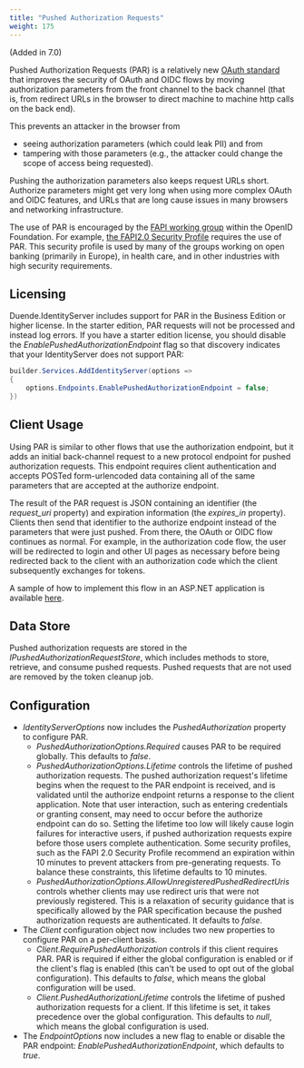 ```yaml
---
title: "Pushed Authorization Requests"
weight: 175
---
```


(Added in 7.0)

Pushed Authorization Requests (PAR) is a relatively new [OAuth standard](https://datatracker.ietf.org/doc/html/rfc9126) that improves the security of OAuth and OIDC flows by moving authorization parameters from the front channel to the back channel (that is, from redirect URLs in the browser to direct machine to machine http calls on the back end).

This prevents an attacker in the browser from 
- seeing authorization parameters (which could leak PII) and from 
- tampering with those parameters (e.g., the attacker could change the scope of access being requested). 
 
Pushing the authorization parameters also keeps request URLs short. Authorize parameters might get very long when using more complex OAuth and OIDC features, and URLs that are long cause issues in many browsers and networking infrastructure.

The use of PAR is encouraged by the [FAPI working group](https://openid.net/wg/fapi/) within the OpenID Foundation. For example, [the FAPI2.0 Security Profile](https://openid.bitbucket.io/fapi/fapi-2_0-security-profile.html) requires the use of PAR. This security profile is used by many of the groups working on open banking (primarily in Europe), in health care, and in other industries with high security requirements.

## Licensing
Duende.IdentityServer includes support for PAR in the Business Edition or higher license. In the starter edition, PAR requests will not be processed and instead log errors. If you have a starter edition license, you should disable the *EnablePushedAuthorizationEndpoint* flag so that discovery indicates that your IdentityServer does not support PAR:

```cs
builder.Services.AddIdentityServer(options =>
{
    options.Endpoints.EnablePushedAuthorizationEndpoint = false;
})
```

## Client Usage
Using PAR is similar to other flows that use the authorization endpoint, but it adds an initial back-channel request to a new protocol endpoint for pushed authorization requests. This endpoint requires client authentication and accepts POSTed form-urlencoded data containing all of the same parameters that are accepted at the authorize endpoint.

The result of the PAR request is JSON containing an identifier (the *request_uri* property) and expiration information (the *expires_in* property). Clients then send that identifier to the authorize endpoint instead of the parameters that were just pushed. From there, the OAuth or OIDC flow continues as normal. For example, in the authorization code flow, the user will be redirected to login and other UI pages as necessary before being redirected back to the client with an authorization code which the client subsequently exchanges for tokens.

A sample of how to implement this flow in an ASP.NET application is available [here](/identityserver/v7/samples/basics#par).

## Data Store
Pushed authorization requests are stored in the *IPushedAuthorizationRequestStore*, which includes methods to store, retrieve, and consume pushed requests. Pushed requests that are not used are removed by the token cleanup job.

## Configuration
- *IdentityServerOptions* now includes the *PushedAuthorization* property to configure PAR.
  - *PushedAuthorizationOptions.Required* causes PAR to be required globally. This defaults to *false*. 
  - *PushedAuthorizationOptions.Lifetime* controls the lifetime of pushed authorization requests. The pushed authorization request's lifetime begins when the request to the PAR endpoint is received, and is validated until the authorize endpoint returns a response to the client application. Note that user interaction, such as entering credentials or granting consent, may need to occur before the authorize endpoint can do so. Setting the lifetime too low will likely cause login failures for interactive users, if pushed authorization requests expire before those users complete authentication. Some security profiles, such as the FAPI 2.0 Security Profile recommend an expiration within 10 minutes to prevent attackers from pre-generating requests. To balance these constraints, this lifetime defaults to 10 minutes. 
  - *PushedAuthorizationOptions.AllowUnregisteredPushedRedirectUris* controls whether clients may use redirect uris that were not previously registered. This is a relaxation of security guidance that is specifically allowed by the PAR specification because the pushed authorization requests are authenticated. It defaults to *false*.
- The *Client* configuration object now includes two new properties to configure PAR on a per-client basis.
  - *Client.RequirePushedAuthorization* controls if this client requires PAR. PAR is required if either the global configuration is enabled or if the client's flag is enabled (this can't be used to opt out of the global configuration). This defaults to *false*, which means the global configuration will be used.
  - *Client.PushedAuthorizationLifetime* controls the lifetime of pushed authorization requests for a client. If this lifetime is set, it takes precedence over the global configuration. This defaults to *null*, which means the global configuration is used.
- The *EndpointOptions* now includes a new flag to enable or disable the PAR endpoint: *EnablePushedAuthorizationEndpoint*, which defaults to *true*.

